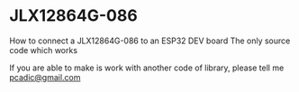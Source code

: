 # JLX12864G-086
How to connect a JLX12864G-086 to an ESP32 DEV board
The only source code which works

If you are able to make is work with another code of library, please tell me
pcadic@gmail.com
